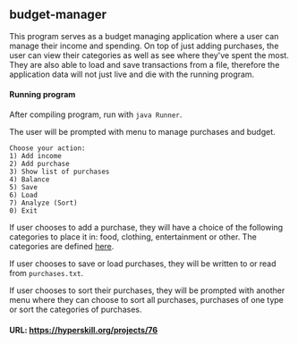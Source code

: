 ## budget-manager

This program serves as a budget managing application where a user can manage their income and spending.
On top of just adding purchases, the user can view their categories as well as see where they've spent the most.
They are also able to load and save transactions from a file, therefore the application data will not just live and die with the running program.

#### Running program
After compiling program, run with `java Runner`.

The user will be prompted with menu to manage purchases and budget.
```
Choose your action:
1) Add income
2) Add purchase
3) Show list of purchases
4) Balance
5) Save
6) Load
7) Analyze (Sort)
0) Exit
```

If user chooses to add a purchase, they will have a choice of the following categories to place it in: food, clothing, entertainment or other.
The categories are defined [here](budget-manager/src/budget/util/ItemType.java).

If user chooses to save or load purchases, they will be written to or read from `purchases.txt`.

If user chooses to sort their purchases, they will be prompted with another menu where they can choose to sort all purchases, purchases of one type or sort the categories of purchases.

#### URL: https://hyperskill.org/projects/76
